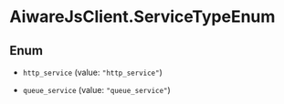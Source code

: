 # AiwareJsClient.ServiceTypeEnum

## Enum


* `http_service` (value: `"http_service"`)

* `queue_service` (value: `"queue_service"`)


